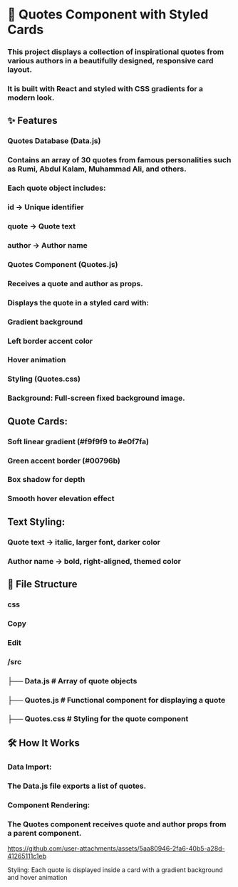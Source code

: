 # 📜 Quotes Component with Styled Cards

### This project displays a collection of inspirational quotes from various authors in a beautifully designed, responsive card layout.
### It is built with React and styled with CSS gradients for a modern look.

## ✨ Features

### Quotes Database (Data.js)

### Contains an array of 30 quotes from famous personalities such as Rumi, Abdul Kalam, Muhammad Ali, and others.

### Each quote object includes:

### id → Unique identifier

### quote → Quote text

### author → Author name

### Quotes Component (Quotes.js)

### Receives a quote and author as props.

### Displays the quote in a styled card with:

### Gradient background

### Left border accent color

### Hover animation

### Styling (Quotes.css)

### Background: Full-screen fixed background image.

## Quote Cards:

### Soft linear gradient (#f9f9f9 to #e0f7fa)

### Green accent border (#00796b)

### Box shadow for depth

### Smooth hover elevation effect

## Text Styling:

### Quote text → italic, larger font, darker color

### Author name → bold, right-aligned, themed color

## 📂 File Structure

### css
### Copy
### Edit
### /src
 ### ├── Data.js        # Array of quote objects
 ### ├── Quotes.js      # Functional component for displaying a quote
 ### ├── Quotes.css     # Styling for the quote component

## 🛠 How It Works
### Data Import:
### The Data.js file exports a list of quotes.

### Component Rendering:
### The Quotes component receives quote and author props from a parent component.




https://github.com/user-attachments/assets/5aa80946-2fa6-40b5-a28d-41265111c1eb


Styling:
Each quote is displayed inside a card with a gradient background and hover animation
